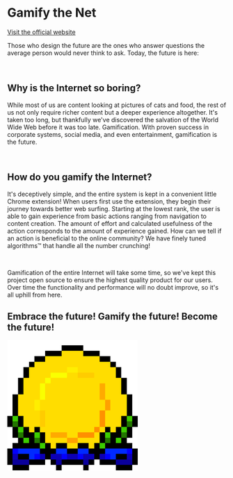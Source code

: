 <h1>Gamify the Net</h1>
<a href="chrisgermano.github.io/gamifythenet">Visit the official website</a>

Those who design the future are the ones who answer questions the average
person would never think to ask. Today, the future is here:

<br>

<h2>Why is the Internet so boring?</h2>

While most of us are content looking at pictures of cats and food, the rest
of us not only require richer content but a deeper experience altogether. It's
taken too long, but thankfully we've discovered the salvation of the World
Wide Web before it was too late. Gamification. With proven success in corporate
systems, social media, and even entertainment, gamification is the future.

<br>

<h2>How do you gamify the Internet?</h2>

It's deceptively simple, and the entire system is kept in a convenient little
Chrome extension! When users first use the extension, they begin their journey
towards better web surfing. Starting at the lowest rank, the user is able to
gain experience from basic actions ranging from navigation to content creation.
The amount of effort and calculated usefulness of the action corresponds to the
amount of experience gained. How can we tell if an action is beneficial to the
online community? We have finely tuned algorithms™ that handle all the number
crunching!

<br>

Gamification of the entire Internet will take some time, so we've kept this
project open source to ensure the highest quality product for our users. Over
time the functionality and performance will no doubt improve, so it's all
uphill from here.

<h2>Embrace the future! Gamify the future! Become the future!</h2>

<img src="GtN_Icon.png" style="width:300px; height:300px;">
